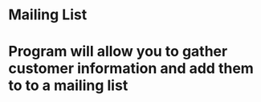 # Mailing List
# Program will allow you to gather customer information and add them to to a mailing list
